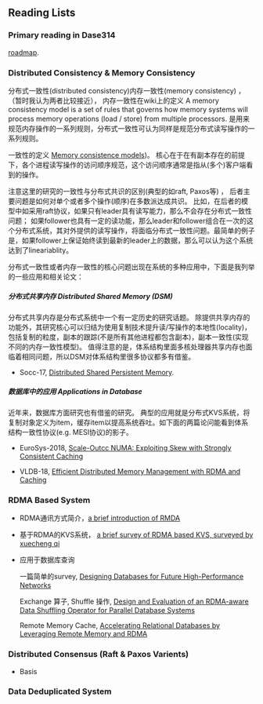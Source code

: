 ## Reading Lists

### Primary reading in Dase314

[roadmap](http://note.youdao.com/noteshare?id=8295f97258144fbedf30b55216369271&sub=WEB11c0885aac4a1eb71fbd5a83e14ff4a8).

### Distributed Consistency & Memory Consistency

分布式一致性(distributed consistency)内存一致性(memory consistency) ，（暂时我认为两者比较接近）， 内存一致性在wiki上的定义 A memory consistency model is a set of rules that governs how memory systems will process memory operations (load / store) from multiple processors. 是用来规范内存操作的一系列规则，分布式一致性可认为同样是规范分布式读写操作的一系列规则。

一致性的定义 [Memory consistence models](https://people.cs.pitt.edu/~jacklange/teaching/cs2510-f15/obsolete_lectures/07.2-Consistency%20Models.pdf))。 核心在于在有副本存在的前提下，各个进程读写操作的访问顺序规范，这个访问顺序通常是指从(多个)客户端看到的操作。

注意这里的研究的一致性与分布式共识的区别(典型的如raft, Paxos等) ， 后者主要问题是如何对单个或者多个操作(顺序)在多数派达成共识。 比如，在后者的模型中如采用raft协议，如果只有leader具有读写能力，那么不会存在分布式一致性问题； 如果follower也具有一定的读功能，那么leader和follower组合在一次的这个分布式系统，其对外提供的读写操作，将面临分布式一致性问题。最简单的例子是，如果follower上保证始终读到最新的leader上的数据，那么可以认为这个系统达到了lineariablity。 

分布式一致性或者内存一致性的核心问题出现在系统的多种应用中，下面是我列举的一些应用和相关论文：

##### 分布式共享内存 Distributed Shared Memory (DSM)

 分布式共享内存是分布式系统中一个有一定历史的研究话题。 除提供共享内存的功能外，其研究核心可以归结为使用复制技术提升读/写操作的本地性(locality)，包括复制的粒度，副本的跟踪(不是所有其他进程都包含副本)，副本一致性(实现不同的内存一致性模型)。 值得注意的是，体系结构里面多核处理器共享内存也面临着相同问题，所以DSM对体系结构里很多协议都多有借鉴。
 
 * Socc-17,  [Distributed Shared Persistent Memory](https://engineering.purdue.edu/WukLab/hotpot-socc17.pdf).
 
##### 数据库中的应用 Applications in Database
 
近年来，数据库方面研究也有借鉴的研究。 典型的应用就是分布式KVS系统，将复制对象定义为item，缓存item以提高系统吞吐。如下面的两篇论问能看到体系结构一致性协议(e.g. MESI协议)的影子。
 
* EuroSys-2018,  [Scale-Outcc NUMA: Exploiting Skew with Strongly Consistent Caching](http://homepages.inf.ed.ac.uk/s1372211/pub/eurosys18.pdf) 

* VLDB-18, [Efficient Distributed Memory Management with RDMA and
Caching](http://www.vldb.org/pvldb/vol11/p1604-cai.pdf)


### RDMA Based System

* RDMA通讯方式简介，[a brief introduction of RMDA](rdma_introduction.md)

* 基于RDMA的KVS系统， [a brief survey of RDMA based KVS, surveyed by xuecheng qi](rdma_kvs.md)


* 应用于数据库查询
   
  一篇简单的survey, [Designing Databases for Future High-Performance Networks](https://htor.inf.ethz.ch/publications/img/barthels-databases-for-hpc-networks.pdf)
     
  Exchange 算子, Shuffle 操作, [Design and Evaluation of an RDMA-aware Data
Shuffling Operator for Parallel Database Systems](https://web.cse.ohio-state.edu/~blanas.2/files/eurosys2017_rdmashuffling.pdf)
       
  Remote Memory Cache, [Accelerating Relational Databases by Leveraging Remote
Memory and RDMA](http://www.audentia-gestion.fr/MICROSOFT/p416-li.pdf)


### Distributed Consensus (Raft & Paxos Varients)

* Basis 


### Data Deduplicated System






